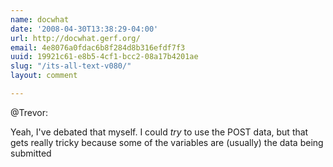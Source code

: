 ```yaml
---
name: docwhat
date: '2008-04-30T13:38:29-04:00'
url: http://docwhat.gerf.org/
email: 4e8076a0fdac6b8f284d8b316efdf7f3
uuid: 19921c61-e8b5-4cf1-bcc2-08a17b4201ae
slug: "/its-all-text-v080/"
layout: comment

---
```


@Trevor:

Yeah, I've debated that myself. I could *try* to use the POST data, but that gets really tricky because some of the variables are (usually) the data being submitted
